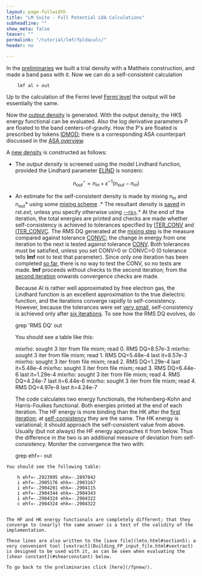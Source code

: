 ```yaml
---
layout: page-fullwidth
title: "LM Suite - Full Potential LDA Calculations"
subheadline: ""
show_meta: false
teaser: ""
permalink: "/tutorial/lmf/fpldacalc/"
header: no

---
```


In the [preliminaries](/fpnew/) we built a trial density with a Mattheis construction, and made a band pass with it. Now we can do a self-consistent calculation

        lmf al > out 

Up to the calculation of the Fermi level [Fermi level](FPsamples/out.al.lmf#efermi) the output will be essentially the same.

Now the [output density](FPsamples/out.al.lmf#outrho) is generated. With the output density, the HKS energy functional can be evaluated. Also the log derivative parameters P are floated to the band centers-of-gravity. How the P's are floated is prescribed by tokens [IDMOD](tokens.html#SPECcat); there is a corresponding ASA counterpart discussed in the [ASA overview](lmto.html#section2).

A [new density](FPsamples/out.al.lmf#mixrho) is constructed as follows:

*    The _output density_ is screened using the model Lindhard function, provided the Lindhard parameter [ELIND](tokens.html#HAMcat) is nonzero:

        $$ n_{out}^{\star} = n_{in}  + \epsilon^{-1} (n_{out}-n_{in}) $$

*    An estimate for the self-consistent density is made by mixing n<sub>in</sub> and n<sub>out</sub>* using some [mixing scheme](tokens.html#mixing) .*   The resultant density is [saved](FPsamples/out.al.lmf#iors) in rst._ext_, unless you specify otherwise using [--rs=](Command-line-options.html#section1lmf).*   At the end of the iteration, the total energies are printed and checks are made whether self-consistency is achieved to tolerances specified by [ITER_CONV](tokens.html#ITERcat) and [ITER_CONVC](tokens.html#ITERcat). The RMS DQ generated at the [mixing step](FPsamples/out.al.lmf#mixrho) is the measure compared against tolerance [CONVC](tokens.html#ITERcat); the change in energy from one iteration to the next is tested against tolerance [CONV](tokens.html#ITERcat). Both tolerances must be satisfied, unless you set CONV=0 or CONVC=0 (0 tolerance tells **lmf** not to test that parameter). Since only one iteration has been completed [so far](FPsamples/out.al.lmf#endofiter1), there is no way to test the CONV, so no tests are made. **lmf** proceeds without checks to the second iteration; from the [second iteration](FPsamples/out.al.lmf#endofiter2) onwards convergence checks are made.   

     Because Al is rather well approximated by free electron gas, the Lindhard function is an excellent approximation to the true dielectric function, and the iterations converge rapidly to self-consistency. However, because the tolerances were set [very small](#mix), self-consistency is achieved only after [six iterations](FPsamples/out.al.lmf#endofiter6). To see how the RMS DQ evolves, do

        grep 'RMS DQ' out 

     You should see a table like this:

        mixrho:  sought 3 iter from file mixm; read 0\.  RMS DQ=8.57e-3
        mixrho:  sought 3 iter from file mixm; read 1\.  RMS DQ=5.48e-4  last it=8.57e-3
        mixrho:  sought 3 iter from file mixm; read 2\.  RMS DQ=1.29e-4  last it=5.48e-4
        mixrho:  sought 3 iter from file mixm; read 3\.  RMS DQ=6.44e-6  last it=1.29e-4
        mixrho:  sought 3 iter from file mixm; read 4\.  RMS DQ=4.24e-7  last it=6.44e-6
        mixrho:  sought 3 iter from file mixm; read 4\.  RMS DQ=4.97e-8  last it=4.24e-7
        

     The code calculates two energy functionals, the Hohenberg-Kohn and Harris-Foulkes functional. Both energies printed at the end of each iteration. The HF energy is more binding than the HK after the [first iteration](FPsamples/out.al.lmf#endofiter1); at [self-consistency](FPsamples/out.al.lmf#endofiter5) they are the same. The HK energy is variational; it should approach the self-consistent value from above. Usually (but not always) the HF energy approaches it from below. Thus the difference in the two is an additional measure of deviation from self-consistency. Moniter the convergence the two with:

        grep ehf=- out 

    You should see the following table:

        h ehf=-.2923995 ehk=-.2897842
        i ehf=-.2905176 ehk=-.2903167
        i ehf=-.2904201 ehk=-.2904115
        i ehf=-.2904344 ehk=-.2904343
        i ehf=-.2904324 ehk=-.2904322
        c ehf=-.2904324 ehk=-.2904322
        

    The HF and HK energy functionals are completely different; that they converge to (nearly) the same answer is a test of the validity of the implementation.

    These lines are also written to the [save file](lmto.html#section5); a very convenient tool [vextract](Building_FP_input_file.html#vextract) is designed to be used with it, as can be seen when evaluating the [shear constant](#shearconstant) below.

    To go back to the preliminaries click [here](/fpnew/).
